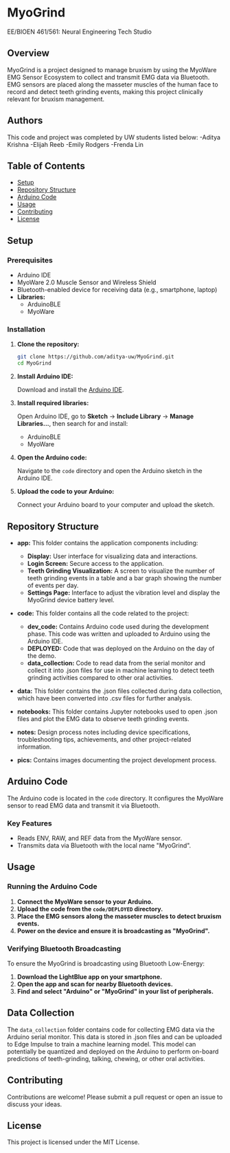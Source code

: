# MyoGrind

EE/BIOEN 461/561: Neural Engineering Tech Studio

## Overview

MyoGrind is a project designed to manage bruxism by using the MyoWare EMG Sensor Ecosystem to collect and transmit EMG data via Bluetooth. EMG sensors are placed along the masseter muscles of the human face to record and detect teeth grinding events, making this project clinically relevant for bruxism management.

## Authors

This code and project was completed by UW students listed below:
-Aditya Krishna 
-Elijah Reeb
-Emily Rodgers
-Frenda Lin

## Table of Contents

- [Setup](#setup)
- [Repository Structure](#repository-structure)
- [Arduino Code](#arduino-code)
- [Usage](#usage)
- [Contributing](#contributing)
- [License](#license)

## Setup

### Prerequisites

- Arduino IDE
- MyoWare 2.0 Muscle Sensor and Wireless Shield
- Bluetooth-enabled device for receiving data (e.g., smartphone, laptop)
- **Libraries:**
  - ArduinoBLE
  - MyoWare

### Installation

1. **Clone the repository:**

    ```bash
    git clone https://github.com/aditya-uw/MyoGrind.git
    cd MyoGrind
    ```

2. **Install Arduino IDE:**

    Download and install the [Arduino IDE](https://www.arduino.cc/en/software).

3. **Install required libraries:**

    Open Arduino IDE, go to **Sketch** -> **Include Library** -> **Manage Libraries...**, then search for and install:
    - ArduinoBLE
    - MyoWare

4. **Open the Arduino code:**

    Navigate to the `code` directory and open the Arduino sketch in the Arduino IDE.

5. **Upload the code to your Arduino:**

    Connect your Arduino board to your computer and upload the sketch.

## Repository Structure
- **app:** This folder contains the application components including:
  - **Display:** User interface for visualizing data and interactions.
  - **Login Screen:** Secure access to the application.
  - **Teeth Grinding Visualization:** A screen to visualize the number of teeth grinding events in a table and a bar graph showing the number of events per day.
  - **Settings Page:** Interface to adjust the vibration level and display the MyoGrind device battery level.
- **code:** This folder contains all the code related to the project:
  - **dev_code:** Contains Arduino code used during the development phase. This code was written and uploaded to Arduino using the Arduino IDE.
  - **DEPLOYED:** Code that was deployed on the Arduino on the day of the demo.
  - **data_collection:** Code to read data from the serial monitor and collect it into .json files for use in machine learning to detect teeth grinding activities compared to other oral activities.
- **data:** This folder contains the .json files collected during data collection, which have been converted into .csv files for further analysis.

- **notebooks:** This folder contains Jupyter notebooks used to open .json files and plot the EMG data to observe teeth grinding events.

- **notes:** Design process notes including device specifications, troubleshooting tips, achievements, and other project-related information.

- **pics:** Contains images documenting the project development process.

## Arduino Code

The Arduino code is located in the `code` directory. It configures the MyoWare sensor to read EMG data and transmit it via Bluetooth.

### Key Features

- Reads ENV, RAW, and REF data from the MyoWare sensor.
- Transmits data via Bluetooth with the local name "MyoGrind".

## Usage

### Running the Arduino Code

1. **Connect the MyoWare sensor to your Arduino.**
2. **Upload the code from the `code/DEPLOYED` directory.**
3. **Place the EMG sensors along the masseter muscles to detect bruxism events.**
4. **Power on the device and ensure it is broadcasting as "MyoGrind".**

### Verifying Bluetooth Broadcasting

To ensure the MyoGrind is broadcasting using Bluetooth Low-Energy:

1. **Download the LightBlue app on your smartphone.**
2. **Open the app and scan for nearby Bluetooth devices.**
3. **Find and select "Arduino" or "MyoGrind" in your list of peripherals.**

## Data Collection

The `data_collection` folder contains code for collecting EMG data via the Arduino serial monitor. This data is stored in .json files and can be uploaded to Edge Impulse to train a machine learning model. This model can potentially be quantized and deployed on the Arduino to perform on-board predictions of teeth-grinding, talking, chewing, or other oral activities.

## Contributing

Contributions are welcome! Please submit a pull request or open an issue to discuss your ideas.

## License

This project is licensed under the MIT License.

